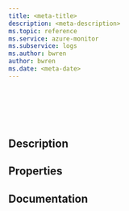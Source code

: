 ```yaml
---
title: <meta-title>
description: <meta-description>
ms.topic: reference
ms.service: azure-monitor
ms.subservice: logs
ms.author: bwren
author: bwren
ms.date: <meta-date>
---
```


# <Header>

## Description

<Description>

## Properties

<Properties>

## Documentation

<Link>

